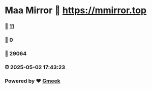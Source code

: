 # Maa Mirror :link: https://mmirror.top 
### :page_facing_up: [11](https://mmirror.top/tag.html) 
### :speech_balloon: 0 
### :hibiscus: 29064 
### :alarm_clock: 2025-05-02 17:43:23 
### Powered by :heart: [Gmeek](https://github.com/Meekdai/Gmeek)
